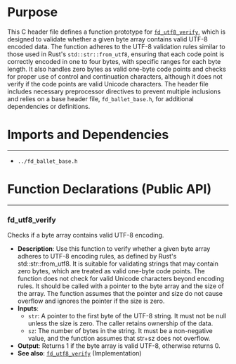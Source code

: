# Purpose
This C header file defines a function prototype for [`fd_utf8_verify`](#fd_utf8_verify), which is designed to validate whether a given byte array contains valid UTF-8 encoded data. The function adheres to the UTF-8 validation rules similar to those used in Rust's `std::str::from_utf8`, ensuring that each code point is correctly encoded in one to four bytes, with specific ranges for each byte length. It also handles zero bytes as valid one-byte code points and checks for proper use of control and continuation characters, although it does not verify if the code points are valid Unicode characters. The header file includes necessary preprocessor directives to prevent multiple inclusions and relies on a base header file, `fd_ballet_base.h`, for additional dependencies or definitions.
# Imports and Dependencies

---
- `../fd_ballet_base.h`


# Function Declarations (Public API)

---
### fd\_utf8\_verify<!-- {{#callable_declaration:fd_utf8_verify}} -->
Checks if a byte array contains valid UTF-8 encoding.
- **Description**: Use this function to verify whether a given byte array adheres to UTF-8 encoding rules, as defined by Rust's std::str::from_utf8. It is suitable for validating strings that may contain zero bytes, which are treated as valid one-byte code points. The function does not check for valid Unicode characters beyond encoding rules. It should be called with a pointer to the byte array and the size of the array. The function assumes that the pointer and size do not cause overflow and ignores the pointer if the size is zero.
- **Inputs**:
    - `str`: A pointer to the first byte of the UTF-8 string. It must not be null unless the size is zero. The caller retains ownership of the data.
    - `sz`: The number of bytes in the string. It must be a non-negative value, and the function assumes that str+sz does not overflow.
- **Output**: Returns 1 if the byte array is valid UTF-8, otherwise returns 0.
- **See also**: [`fd_utf8_verify`](fd_utf8.c.driver.md#fd_utf8_verify)  (Implementation)


